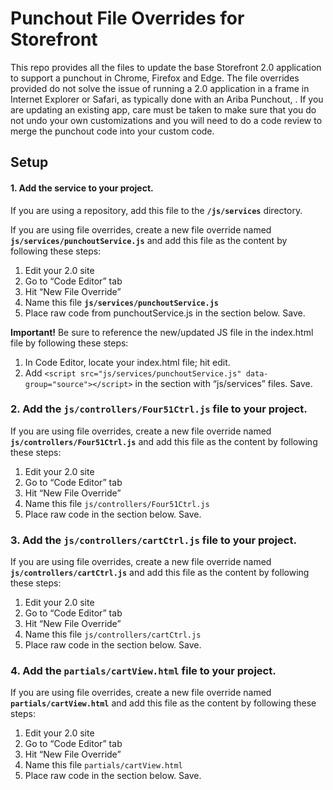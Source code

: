 # Punchout File Overrides for Storefront

This repo provides all the files to update the base Storefront 2.0 application to support a punchout in Chrome, Firefox and Edge.  The file overrides provided do not solve the issue of running a 2.0 application in a frame in Internet Explorer or Safari, as typically done with an Ariba Punchout, .  If you are updating an existing app, care must be taken to make sure that you do not undo your own customizations and you will need to do a code review to merge the punchout code into your custom code.

## Setup
#### 1. Add the service to your project.

If you are using a repository, add this file to the **`/js/services`** directory.

If you are using file overrides, create a new file override named **`js/services/punchoutService.js`** and add this file as the content by following these steps:

1. Edit your 2.0 site
2. Go to “Code Editor” tab
3. Hit “New File Override”
4. Name this file **`js/services/punchoutService.js`**
5. Place raw code from punchoutService.js in the section below. Save.

**Important!** Be sure to reference the new/updated JS file in the index.html file by following these steps:

1. In Code Editor, locate your index.html file; hit edit.
2. Add `<script src="js/services/punchoutService.js" data-group="source"></script>` in the section with “js/services” files. Save.

### 2. Add the **`js/controllers/Four51Ctrl.js`** file to your project.

If you are using file overrides, create a new file override named **`js/controllers/Four51Ctrl.js`** and add this file as the content by following these steps:

 1. Edit your 2.0 site
 2. Go to “Code Editor” tab
 3. Hit “New File Override”
 4. Name this file `js/controllers/Four51Ctrl.js`
 5. Place raw code in the section below. Save.

### 3. Add the **`js/controllers/cartCtrl.js`** file to your project.

If you are using file overrides, create a new file override named **`js/controllers/cartCtrl.js`** and add this file as the content by following these steps:

 1. Edit your 2.0 site
 2. Go to “Code Editor” tab
 3. Hit “New File Override”
 4. Name this file `js/controllers/cartCtrl.js`
 5. Place raw code in the section below. Save.

### 4. Add the **`partials/cartView.html`** file to your project.

If you are using file overrides, create a new file override named **`partials/cartView.html`** and add this file as the content by following these steps:

 1. Edit your 2.0 site
 2. Go to “Code Editor” tab
 3. Hit “New File Override”
 4. Name this file `partials/cartView.html`
 5. Place raw code in the section below. Save.
